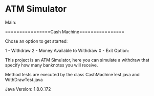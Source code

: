 # ATM Simulator

Main:

================Cash Machine================

Chose an option to get started:

1 - Withdraw
2 - Money Available to Withdraw
0 - Exit
Option: 

This project is an ATM Simulator, here you can simulate a withdraw that specify how many banknotes you will receive.

Method tests are executed by the class CashMachineTest.java and WithDrawTest.java

Java Version: 1.8.0_172
